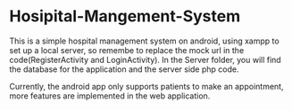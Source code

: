 # Hosipital-Mangement-System


This is a simple hospital management system on android, using xampp to set up a local server, so remembe to replace the mock url in the code(RegisterActivity and LoginActivity). In the Server folder, you will find the database for the application and the server side php code.

Currently, the android app only supports patients to make an appointment, more features are implemented in the web application.
